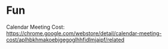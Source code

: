 # Fun

Calendar Meeting Cost: https://chrome.google.com/webstore/detail/calendar-meeting-cost/aplhbkhmakoebjgegoglhhfidlmjaipf/related